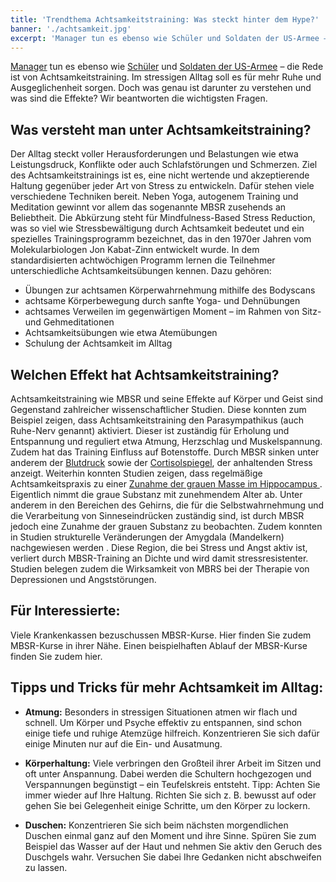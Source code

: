 ```yaml
---
title: 'Trendthema Achtsamkeitstraining: Was steckt hinter dem Hype?'
banner: './achtsamkeit.jpg'
excerpt: 'Manager tun es ebenso wie Schüler und Soldaten der US-Armee – die Rede ist von Achtsamkeits­training. Im stressigen Alltag soll es für mehr Ruhe und Ausgeglichen­heit sorgen. Doch was genau ist darunter zu verstehen und was sind die Effekte? Wir beantworten die wichtigsten Fragen.'
---
```

[Manager](https://news.sap.com/germany/2018/09/achtsamkeit/) tun es ebenso wie [Schüler](http://www.elisabethenschule.net/achtsamkeit.html) und [Soldaten der US-Armee](https://medschool.ucsd.edu/som/hear/resources/Documents/reslience%20training%20army.pdf) – die Rede ist von Achtsamkeitstraining. Im stressigen Alltag soll es für mehr Ruhe und Ausgeglichen­heit sorgen. Doch was genau ist darunter zu verstehen und was sind die Effekte? Wir beantworten die wichtigsten Fragen.

## Was versteht man unter Achtsamkeitstraining?

Der Alltag steckt voller Herausforderungen und Belastungen wie etwa Leistungsdruck, Konflikte oder auch Schlafstörungen und Schmerzen. Ziel des Achtsamkeitstrainings ist es, eine nicht wertende und akzeptierende Haltung gegenüber jeder Art von Stress zu entwickeln. Dafür stehen viele verschiedene Techniken bereit. Neben Yoga, autogenem Training und Meditation gewinnt vor allem das sogenannte MBSR zusehends an Beliebtheit. Die Abkürzung steht für Mindfulness-Based Stress Reduction, was so viel wie Stressbewältigung durch Achtsamkeit bedeutet und ein spezielles Trainingsprogramm bezeichnet, das in den 1970er Jahren vom Molekularbiologen Jon Kabat-Zinn entwickelt wurde. In dem standardisierten achtwöchigen Programm lernen die Teilnehmer unterschiedliche Achtsamkeitsübungen kennen. Dazu gehören:

- Übungen zur achtsamen Körperwahrnehmung mithilfe des Bodyscans
- achtsame Körperbewegung durch sanfte Yoga- und Dehnübungen
- achtsames Verweilen im gegenwärtigen Moment – im Rahmen von Sitz- und Gehmeditationen
- Achtsamkeitsübungen wie etwa Atemübungen
- Schulung der Achtsamkeit im Alltag

## Welchen Effekt hat Achtsamkeitstraining?

Achtsamkeitstraining wie MBSR und seine Effekte auf Körper und Geist sind Gegenstand zahlreicher wissenschaftlicher Studien. Diese konnten zum Beispiel zeigen, dass Achtsamkeitstraining den Parasympathikus (auch Ruhe-Nerv genannt) aktiviert. Dieser ist zuständig für Erholung und Entspannung und reguliert etwa Atmung, Herzschlag und Muskelspannung. Zudem hat das Training Einfluss auf Botenstoffe. Durch MBSR sinken unter anderem der [Blutdruck](https://journals.plos.org/plosone/article?id=10.1371/journal.pone.0223095) sowie der [Cortisolspiegel](https://www.researchgate.net/publication/221873645_Influence_of_Mindfulness_Practice_on_Cortisol_and_Sleep_in_Long-Term_and_Short-Term_Meditators), der anhaltenden Stress anzeigt. Weiterhin konnten Studien zeigen, dass regelmäßige Achtsamkeitspraxis zu einer [Zunahme der grauen Masse im Hippocampus ](https://www.ncbi.nlm.nih.gov/pubmed/21071182führt) . Eigentlich nimmt die graue Substanz mit zunehmendem Alter ab. Unter anderem in den Bereichen des Gehirns, die für die Selbstwahrnehmung und die Verarbeitung von Sinneseindrücken zuständig sind, ist durch MBSR jedoch eine Zunahme der grauen Substanz zu beobachten. Zudem konnten in Studien strukturelle Veränderungen der Amygdala (Mandelkern) nachgewiesen werden . Diese Region, die bei Stress und Angst aktiv ist, verliert durch MBSR-Training an Dichte und wird damit stressresistenter. Studien belegen zudem die Wirksamkeit von MBRS bei der Therapie von Depressionen und Angststörungen.

## Für Interessierte:

Viele Krankenkassen bezuschussen MBSR-Kurse. Hier finden Sie zudem MBSR-Kurse in ihrer Nähe. Einen beispielhaften Ablauf der MBSR-Kurse finden Sie zudem hier.

## Tipps und Tricks für mehr Achtsamkeit im Alltag:

- **Atmung:** Besonders in stressigen Situationen atmen wir flach und schnell. Um Körper und Psyche effektiv zu entspannen, sind schon einige tiefe und ruhige Atemzüge hilfreich. Konzentrieren Sie sich dafür einige Minuten nur auf die Ein- und Ausatmung.

- **Körperhaltung:** Viele verbringen den Großteil ihrer Arbeit im Sitzen und oft unter Anspannung. Dabei werden die Schultern hochgezogen und Verspannungen begünstigt – ein Teufelskreis entsteht. Tipp: Achten Sie immer wieder auf Ihre Haltung. Richten Sie sich z. B. bewusst auf oder gehen Sie bei Gelegenheit einige Schritte, um den Körper zu lockern.

- **Duschen:** Konzentrieren Sie sich beim nächsten morgendlichen Duschen einmal ganz auf den Moment und ihre Sinne. Spüren Sie zum Beispiel das Wasser auf der Haut und nehmen Sie aktiv den Geruch des Duschgels wahr. Versuchen Sie dabei Ihre Gedanken nicht abschweifen zu lassen.


